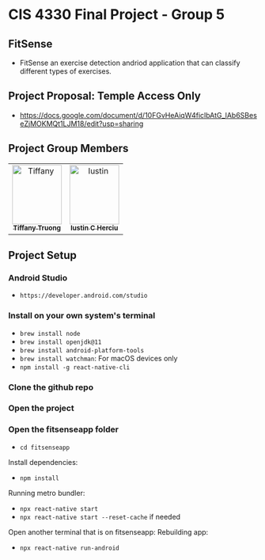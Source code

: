 #  CIS 4330 Final Project - Group 5 
## FitSense
- FitSense an exercise detection andriod application that can classify different types of exercises.

## Project Proposal: Temple Access Only
- https://docs.google.com/document/d/10FGvHeAiqW4ficlbAtG_lAb6SBeseZjMOKMQt1LJM18/edit?usp=sharing

## Project Group Members
[//]: # ( readme: collaborators -start )
<table>
<tr>
    <td align="center">
        <a href="https://github.com/tt50">
            <img src="https://avatars.githubusercontent.com/u/156944954?v=4&size=64" width="100" height="120" alt="Tiffany"/>
            <br />
            <sub><b>Tiffany Truong</b></sub>
        </a>
    </td>
    <td align="center">
        <a href="https://github.com/iustinherciu2000">
            <img src="https://avatars.githubusercontent.com/u/165921159?v=4" width="100;" height="120" alt="Iustin"/>
            <br />
            <sub><b>Iustin C Herciu</b></sub>
        </a>
    </td>
    </tr>
</table>

## Project Setup
### Android Studio
- `https://developer.android.com/studio`

### Install on your own system's terminal
- `brew install node`
- `brew install openjdk@11`
- `brew install android-platform-tools`
- `brew install watchman`: For macOS devices only
- `npm install -g react-native-cli`

### Clone the github repo

### Open the project
### Open the fitsenseapp folder
- `cd fitsenseapp`

Install dependencies:
- `npm install`

Running metro bundler:
- `npx react-native start`
- `npx react-native start --reset-cache` if needed

Open another terminal that is on fitsenseapp:
Rebuilding app:
- `npx react-native run-android`

